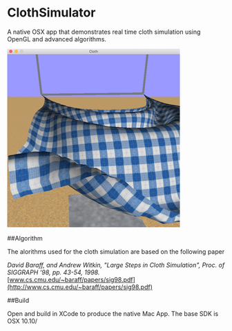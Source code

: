 # ClothSimulator
A native OSX app that demonstrates real time cloth simulation using OpenGL and advanced algorithms.

![screenshot](cloth.png)

##Algorithm

The alorithms used for the cloth simulation are based on the following paper

*David Baraff, and Andrew Witkin, "Large Steps in Cloth Simulation", Proc. of SIGGRAPH '98, pp. 43-54, 1998.* [www.cs.cmu.edu/~baraff/papers/sig98.pdf](http://www.cs.cmu.edu/~baraff/papers/sig98.pdf)

##Build

Open and build in XCode to produce the native Mac App. The base SDK is OSX 10.10/


